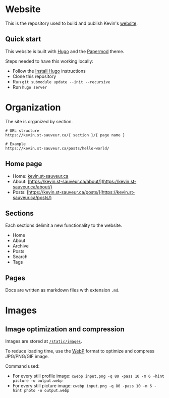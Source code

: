 # Website
This is the repository used to build and publish Kevin's [website](https://kevin.st-sauveur.ca).

## Quick start

This website is built with [Hugo](https://gohugo.io/) and the [Papermod](https://github.com/adityatelange/hugo-PaperMod/) theme.

Steps needed to have this working locally:
- Follow the [Install Hugo](https://gohugo.io/getting-started/installing/) instructions
- Clone this repository
- Run `git submodule update --init --recursive`
- Run `hugo server`

# Organization

The site is organized by section.
```
# URL structure
https://kevin.st-sauveur.ca/{ section }/{ page name }

# Example
https://kevin.st-sauveur.ca/posts/hello-world/
```

## Home page

- Home: [kevin.st-sauveur.ca](https://kevin.st-sauveur.ca)
- About: [https://kevin.st-sauveur.ca/about/](https://kevin.st-sauveur.ca/about/)
- Posts: [https://kevin.st-sauveur.ca/posts/](https://kevin.st-sauveur.ca/posts/)

## Sections

Each sections delimit a new functionality to the website. 

- Home
- About
- Archive
- Posts
- Search
- Tags

## Pages

Docs are written as markdown files with extension `.md`.

# Images

## Image optimization and compression
Images are stored at [`/static/images`](https://github.com/kevinstsauveur/kevin.st-sauveur.ca/tree/main/static/img).

To reduce loading time, use the [WebP](https://developers.google.com/speed/webp) format to optimize and compress JPG/PNG/GIF image.

Command used:
- For every still profile image: `cwebp input.png -q 80 -pass 10 -m 6 -hint picture -o output.webp`
- For every still picture image: `cwebp input.png -q 80 -pass 10 -m 6 -hint photo -o output.webp`
